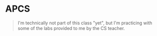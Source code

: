 # APCS

> I'm technically not part of this class "yet", but I'm practicing with some of the labs provided to me by the CS teacher.